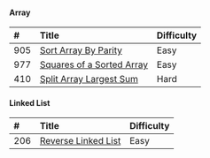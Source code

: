 #### Array

| #    | Title                                    | Difficulty                               |
| :--- | :--------------------------------------- | :--------------------------------------- |
| 905  |    [Sort Array By Parity][905]           | Easy                                     |
| 977  |    [Squares of a Sorted Array][977]      | Easy                                     |
| 410  | [Split Array Largest Sum][410]           | Hard                                     |

[905]: https://github.com/Egnaxela/java_journey_learning/blob/master/src/com/leetCode/SortArrayByParity905.java
[977]: https://github.com/Egnaxela/java_journey_learning/blob/master/src/com/leetCode/SquaresOfASortedArray977.java
[410]: https://github.com/Egnaxela/java_journey_learning/blob/master/src/com/leetCode/SplitArrayLargestSum410.java

#### Linked List
| #    | Title                                    | Difficulty                               |
| :--- | :--------------------------------------- | :--------------------------------------- |
| 206  | [Reverse Linked List][206]               | Easy                                     |

[206]: https://github.com/Egnaxela/java_journey_learning/blob/master/src/com/leetCode/ReverseLinkedList206.java
